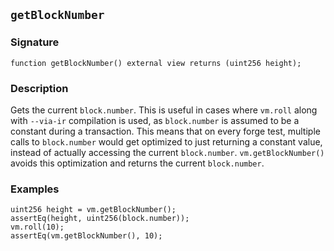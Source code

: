 ## `getBlockNumber`

### Signature

```solidity
function getBlockNumber() external view returns (uint256 height);
```

### Description

Gets the current `block.number`. This is useful in cases where `vm.roll` along with `--via-ir` compilation is used, as `block.number` is assumed to be a constant during a transaction. This means that on every forge test, multiple calls to `block.number` would get optimized to just returning a constant value, instead of actually accessing the current `block.number`. `vm.getBlockNumber()` avoids this optimization and returns the current `block.number`.

### Examples

```solidity
uint256 height = vm.getBlockNumber();
assertEq(height, uint256(block.number));
vm.roll(10);
assertEq(vm.getBlockNumber(), 10);
```
